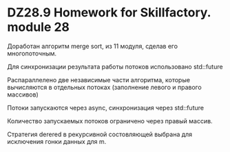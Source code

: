 # DZ28.9 Homework for Skillfactory. module 28

Доработан алгоритм merge sort, из 11 модуля, сделав его многопоточным.

Для синхронизации результата работы потоков использовано std::future

Распараллелено две независимые части алгоритма, которые вычисляются в отдельных потоках (заполнение левого и правого массивов)

Потоки запускаются через async, синхронизация через std::future

Количество запускаемых потоков ограничено через правый массив.

Стратегия derered в рекурсивной состовляющей выбрана для исключения гонки данных для m.
